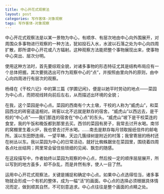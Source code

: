 ```yaml
---
title: 中心开花式观察法
layout: post
categories: 写作客体-对象观察
tags: 写作客体-对象观察
---
```


中心开花式观察法是以某一景物为中心，有顺序、有层次地由中心向外围展开，对周围众多事物进行观察的一种方法，犹如投石入水，水波以石落之处为中心向四周扩散，即所谓中心开花或八方辐射。这种观察方法能把整个事物展现出来，使事物中心突出、层次分明。

使用这种方法时，首先要综观全貌，对诸多事物的形态特征尤其是结构布局应有一个总体把握。其次要挑选出可作为观察中心的“点”，并按照由里向外的原则，由中心向四周进行有层次的观察。

杨绛在《干校六记》中的第三篇《学圃记闲》，便是以她平时劳动的地点——菜园为中心点，而把视线转向前后左右，从而描述出环境的全貌；

在我，这个菜园是中心点。菜园的西南有个大土墩，干校的人称为“威虎山”，和菜园西北的砖窑遥遥相对。砖窑以北不远就是默存的宿舍。“威虎山”以西远去，是干校的“中心点”——我们那连的宿舍在“中心点”的东头。“威虎山”坡下是干校菜连的食堂，我的午饭和晚饭都到那里去买。西邻的菜园有房子，我常去讨开水喝。南邻的窝棚里生着火炉，我也曾去讨开水喝。……南去是默存每月领取报纸信件的邮电所。溪以东田野连绵，一望平畴，天边几簇绿树是附近的村落；我曾寄居的杨村还在树丛以东。我以菜园为中心的日常活动，就好比蜘蛛踞坐在菜园里，围绕着四周各点吐丝结网；网里常会留住些琐细的见闻、飘忽的随感。

在这段描写中，作者始终以菜园为观察的中心点，然后按一定的顺序层层展开，所以写到的地方虽多，却不杂乱，而是井然有序，使人一目了然。

运用中心开花式观察法，关键是捕捉和确定中心点。如果中心点选得恰当，诸多事物就会形成一个有机的整体，成为一幅“活”的画面。中心点的选择必须根据具体情况而定，做到顺其自然，不可刻意追求。中心点往往是整个画面的点睛之处。 